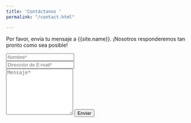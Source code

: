 ```yaml
---
title: 'Contáctanos '
permalink: "/contact.html"

---
```

<form action="https://formspree.io/f/xnqrokzz" method="POST"><p class="mb-4">Por favor, envía tu mensaje a {{site.name}}. ¡Nosotros responderemos tan pronto como sea posible!</p> <div class="form-group row"> <div class="col-md-6"> <input class="form-control" type="text" name="name" placeholder="Nombre*" required> </div> <div class="col-md-6"> <input class="form-control" type="email" name="replyto" placeholder="Dirección de E-mail*" required> </div> </div> <textarea rows="8" class="form-control mb-3" name="message" placeholder="Mensaje*" required></textarea>  
<input class="btn btn-success" type="submit" value="Enviar"> </form>